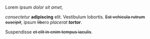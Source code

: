 Lorem ipsum *dolor sit amet*, 
 
*consectetur* **adipiscing** elit.
Vestibulum lobortis. ~~Est vehicula rutrum *suscipit*~~, ipsum ~~lib~~ero *placerat **tortor***.

Suspendisse ~~et elit in enim tempus iaculis~~.

